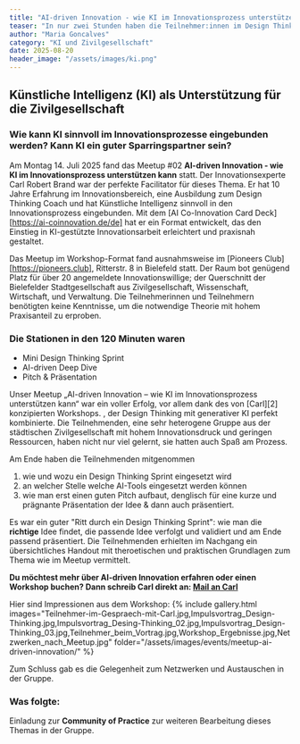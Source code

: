 ```yaml
---
title: "AI-driven Innovation - wie KI im Innovationsprozess unterstützen kann."
teaser: "In nur zwei Stunden haben die Teilnehmer:innen im Design Thinking Format durchgespielt, wie KI als kreativer Sparringspartner in Innovationsprozessen fungieren kann."
author: "Maria Goncalves"
category: "KI und Zivilgesellschaft"
date: 2025-08-20
header_image: "/assets/images/ki.png"
---
```


## Künstliche Intelligenz (KI) als Unterstützung für die Zivilgesellschaft

### Wie kann KI sinnvoll im Innovationsprozesse eingebunden werden? Kann KI ein guter Sparringspartner sein?

Am Montag 14. Juli 2025 fand das Meetup #02 **AI-driven Innovation - wie KI im Innovationsprozess unterstützen kann** statt. 
Der Innovationsexperte Carl Robert Brand war der perfekte Facilitator für dieses Thema. Er hat 10 Jahre Erfahrung im Innovationsbereich, eine Ausbildung zum Design Thinking Coach und hat Künstliche Intelligenz sinnvoll in den Innovationsprozess eingebunden.
Mit dem [AI Co-Innovation Card Deck][https://ai-coinnovation.de/de] hat er ein Format entwickelt, das den Einstieg in KI-gestützte Innovationsarbeit erleichtert und praxisnah gestaltet.  

Das Meetup im Workshop-Format fand ausnahmsweise im [Pioneers Club][https://pioneers.club], Ritterstr. 8 in Bielefeld statt. 
Der Raum bot genügend Platz für über 20 angemeldete Innovationswillige; der Querschnitt der Bielefelder Stadtgesellschaft aus Zivilgesellschaft, Wissenschaft, Wirtschaft, und Verwaltung.
Die Teilnehmerinnen und Teilnehmern benötigten keine Kenntnisse, um die notwendige Theorie mit hohem Praxisanteil zu erproben. 

### Die Stationen in den 120 Minuten waren 
-	Mini Design Thinking Sprint
-	AI-driven Deep Dive
-	Pitch & Präsentation

Unser Meetup „AI-driven Innovation – wie KI im Innovationsprozess unterstützen kann“ war ein voller Erfolg, vor allem dank des von [Carl][2] konzipierten Workshops. , der Design Thinking mit generativer KI perfekt kombinierte. Die Teilnehmenden, eine sehr heterogene Gruppe aus der städtischen Zivilgesellschaft mit hohem Innovationsdruck und geringen Ressourcen, haben nicht nur viel gelernt, sie hatten auch Spaß am Prozess.

Am Ende haben die Teilnehmenden mitgenommen 
1. wie und wozu ein Design Thinking Sprint eingesetzt wird
2. an welcher Stelle welche AI-Tools eingesetzt werden können 
3. wie man erst einen guten Pitch aufbaut, denglisch für eine kurze und prägnante Präsentation der Idee & dann auch präsentiert.
   
Es war ein guter "Ritt durch ein Design Thinking Sprint": wie man die **richtige** Idee findet, die passende Idee verfolgt und validiert und am Ende passend präsentiert.
Die Teilnehmenden erhielten im Nachgang ein übersichtliches Handout mit theroetischen und praktischen Grundlagen zum Thema wie im Meetup vermittelt.

**Du möchtest mehr über AI-driven Innovation erfahren oder einen Workshop buchen? Dann schreib Carl direkt an: [Mail an Carl](mailto:carl@ai-coinnovation.de)**

Hier sind Impressionen aus dem Workshop:
{% include gallery.html 
   images="Teilnehmer-im-Gespraech-mit-Carl.jpg,Impulsvortrag_Design-Thinking.jpg,Impulsvortrag_Desing-Thinking_02.jpg,Impulsvortrag_Design-Thinking_03.jpg,Teilnehmer_beim_Vortrag.jpg,Workshop_Ergebnisse.jpg,Netzwerken_nach_Meetup.jpg" 
   folder="/assets/images/events/meetup-ai-driven-innovation/" %}

Zum Schluss gab es die Gelegenheit zum Netzwerken und Austauschen in der Gruppe.

### Was folgte:
Einladung zur **Community of Practice** zur weiteren Bearbeitung dieses Themas in der Gruppe.
